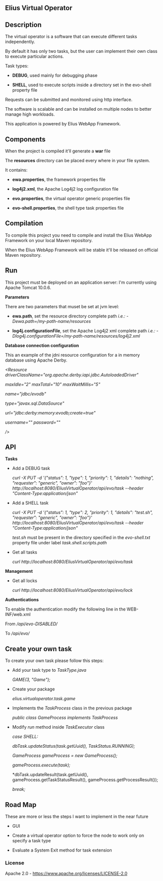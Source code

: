 Elius Virtual Operator
-----



Description
-----
The virtual operator is a software that can execute different tasks independently.

By default it has only two tasks, but the user can implement their own class to execute particular actions.

Task types:

 * **DEBUG**, used mainly for debugging phase
 
 * **SHELL**, used to execute scripts inside a directory set in the evo-shell property file
 
Requests can be submitted and monitored using http interface.

The software is scalable and can be installed on multiple nodes to better manage high workloads.

This application is powered by Elius WebApp Framework.




Components
-----
When the project is compiled it'll generate a **war** file

The **resources** directory can be placed every where in your file system.

It contains:
 * **ewa.properties**, the framework properties file
 
 
 * **log4j2.xml**, the Apache Log4j2 log configuration file
 
 
 * **evo.properties**, the virtual operator generic properties file

 
 * **evo-shell.properties**, the shell type task properties file



Compilation
-----
To compile this project you need to compile and install the Elius WebApp Framework on your local Maven repository.

When the Elius WebApp Framework will be stable it'll be released on official Maven repository.




Run
-----
This project must be deployed on an application server: I'm currently using Apache Tomcat 10.0.6.


**Parameters**

There are two parameters that muset be set at jvm level:
 * **ewa.path**, set the resource directory complete path
       *i.e.: -Dewa.path=/my-path-name/resources*
       

 * **log4j.configurationFile**, set the Apache Log4j2 xml complete path
       *i.e.: -Dlog4j.configurationFile=/my-path-name/resources/log4j2.xml*



**Database connection configuration**

This an example of the jdni resource configuration for a in memory database using Apache Derby.

*<Resource driverClassName="org.apache.derby.iapi.jdbc.AutoloadedDriver"*

 *maxIdle="2" maxTotal="10" maxWaitMillis="5"*
  
 *name="jdbc/evodb"*
  
 *type="javax.sql.DataSource"*
  
 *url="jdbc:derby:memory:evodb;create=true"*
  
 *username="" password=""*

*/>*




API
-----

**Tasks**

* Add a DEBUG task
  
  *curl -X PUT -d '{"status": 1, "type": 1, "priority": 1, "details": "nothing", "requester": "generic", "owner": "foo"}' http://localhost:8080/EliusVirtualOperator/api/evo/task  --header "Content-Type:application/json"*
  
* Add a SHELL task

  *curl -X PUT -d '{"status": 1, "type": 2, "priority": 1, "details": "test.sh", "requester": "generic", "owner": "foo"}' http://localhost:8080/EliusVirtualOperator/api/evo/task  --header "Content-Type:application/json"*
  
  *test.sh* must be present in the directory specified in the *evo-shell.txt* property file under label *task.shell.scripts.path*

* Get all tasks

  *curl http://localhost:8080/EliusVirtualOperator/api/evo/task*
  
**Management**
  
* Get all locks
  
  *curl http://localhost:8080/EliusVirtualOperator/api/evo/lock*


**Authentications**

To enable the authentication modify the following line in the WEB-INF/web.xml

From
  */api/evo-DISABLED/*


To
  */api/evo/*



Create your own task
-----
To create your own task please follow this steps:

 * Add your task type to *TaskType.java*
 
   *GAME(3, "Game");*
   
 * Create your package
 
   *elius.virtualoperator.task.game*
   
 * Implements the *TaskProcess* class in the previous package
 
   *public class GameProcess implements TaskProcess*
   
 * Modify *run* method inside *TaskExecutor* class
 
   *case SHELL:*

   *dbTask.updateStatus(task.getUuid(), TaskStatus.RUNNING);*

   *GameProcess gameProcess = new GameProcess();*

   *gameProcess.execute(task);*

   *dbTask.updateResult(task.getUuid(), gameProcess.getTaskStatusResult(), gameProcess.getProcessResult());

   *break;*


Road Map
-----
These are more or less the steps I want to implement in the near future

 * GUI
 
 * Create a virtual operator option to force the node to work only on specify a task type 
 
 * Evaluate a System Exit method for task extension



### License

Apache 2.0 - <https://www.apache.org/licenses/LICENSE-2.0>


